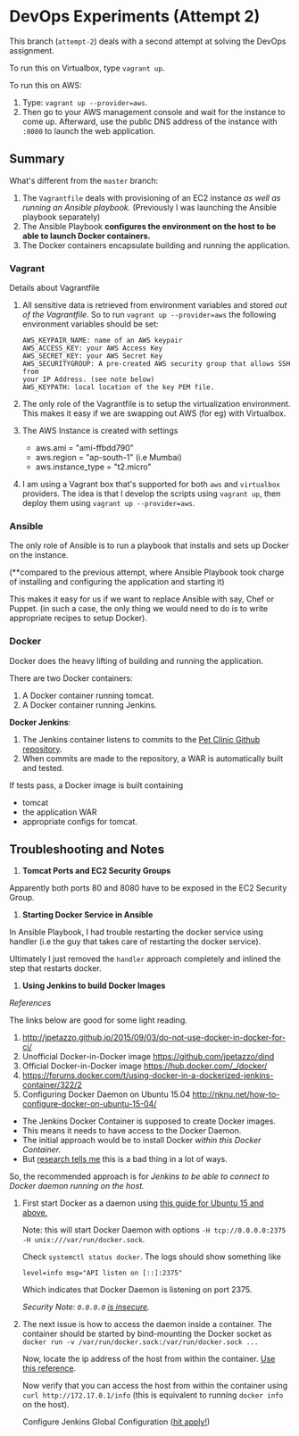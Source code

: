 # DevOps Experiments (Attempt 2) #

This branch (`attempt-2`) deals with a second attempt at solving the DevOps
assignment.

To run this on Virtualbox, type `vagrant up`.

To run this on AWS:

1. Type: `vagrant up --provider=aws`.
1. Then go to your AWS management console and wait for the instance to come
   up. Afterward, use the public DNS address of the instance with `:8080` to
   launch the web application.


## Summary ##

What's different from the `master` branch:

1. The `Vagrantfile` deals with provisioning of an EC2 instance *as well as
   running an Ansible playbook.* (Previously I was launching the Ansible
   playbook separately)
2. The Ansible Playbook  **configures the environment on the host to be able
   to launch Docker containers.**
3. The Docker containers encapsulate building and running the application.

### Vagrant ###

Details about Vagrantfile

1. All sensitive data is retrieved from environment variables and stored *out
   of the Vagrantfile*. So to run `vagrant up --provider=aws` the following
   environment variables should be set:

   ```
   AWS_KEYPAIR_NAME: name of an AWS keypair
   AWS_ACCESS_KEY: your AWS Access Key
   AWS_SECRET_KEY: your AWS Secret Key
   AWS_SECURITYGROUP: A pre-created AWS security group that allows SSH from
   your IP Address. (see note below)
   AWS_KEYPATH: local location of the key PEM file.
   ```

1. The only role of the Vagrantfile is to setup the virtualization
   environment.
   This makes it easy if we are swapping out AWS (for eg) with Virtualbox.

1. The AWS Instance is created with settings
    - aws.ami = "ami-ffbdd790"
    - aws.region = "ap-south-1" (i.e Mumbai)
    - aws.instance_type = "t2.micro"

1. I am using a Vagrant box that's supported for both `aws` and `virtualbox`
   providers. The idea is that I develop the scripts using `vagrant up`, then
   deploy them using `vagrant up --provider=aws`.

### Ansible ###

The only role of Ansible is to run a playbook that installs and sets up Docker
on the instance.

(**compared to the previous attempt, where Ansible Playbook took charge of
installing and configuring the application and starting it)

This makes it easy for us if we want to replace Ansible with say, Chef or
Puppet. (in such a case, the only thing we would need to do is to write
appropriate recipes to setup Docker).

### Docker ###

Docker does the heavy lifting of building and running the application.

There are two Docker containers:

1. A Docker container running tomcat.
2. A Docker container running Jenkins.


**Docker Jenkins**:

1. The Jenkins container listens to commits to the
[Pet Clinic Github repository](http://github.com/spring-projects/spring-petclinic).
1. When commits are made to the repository, a WAR is automatically built and
tested.

If tests pass, a Docker image is built containing

* tomcat
* the application WAR
* appropriate configs for tomcat.


## Troubleshooting and Notes

1. **Tomcat Ports and EC2 Security Groups**

Apparently both ports 80 and 8080 have to be exposed in the EC2 Security
Group.

1. **Starting Docker Service in Ansible**

In Ansible Playbook, I had trouble restarting the docker service using handler (i.e
the guy that takes care of restarting the docker service).

Ultimately I just removed the `handler` approach completely and inlined the
step that restarts docker.

1. **Using Jenkins to build Docker Images**

*References*

The links below are good for some light reading.

1. http://jpetazzo.github.io/2015/09/03/do-not-use-docker-in-docker-for-ci/
1. Unofficial Docker-in-Docker image https://github.com/jpetazzo/dind
1. Official Docker-in-Docker image https://hub.docker.com/_/docker/
1. https://forums.docker.com/t/using-docker-in-a-dockerized-jenkins-container/322/2
1. Configuring Docker Daemon on Ubuntu 15.04 http://nknu.net/how-to-configure-docker-on-ubuntu-15-04/

* The Jenkins Docker Container is supposed to create Docker images.
* This means it needs to have access to the Docker Daemon.
* The initial approach would be to install Docker *within this Docker
  Container.*
* But
  [research tells me](http://jpetazzo.github.io/2015/09/03/do-not-use-docker-in-docker-for-ci/)
  this is a bad thing in a lot of ways.

So, the recommended approach is for *Jenkins to be able to connect to Docker
daemon running on the host.*

1. First start Docker as a daemon using
   [this guide for Ubuntu 15 and above.](http://nknu.net/how-to-configure-docker-on-ubuntu-15-04/)

   Note: this will start Docker Daemon with options `-H tcp://0.0.0.0:2375 -H
   unix:///var/run/docker.sock`.
   
   Check `systemctl status docker`. The logs should show something like 
   ```
   level=info msg="API listen on [::]:2375"
   ```
   Which indicates that Docker Daemon is listening on port 2375.
   
   *Security Note: `0.0.0.0` [is insecure](http://stackoverflow.com/a/26029365/682912).*

1. The next issue is how to access the daemon inside a container. 
   The container should be started by bind-mounting the Docker socket as
   `docker run -v /var/run/docker.sock:/var/run/docker.sock ...`
   
   Now, locate the ip address of the host from within the container. 
   [Use this reference](http://stackoverflow.com/a/31328031/682912).
   
   Now verify that you can access the host from within the container using
   `curl http://172.17.0.1/info` (this is equivalent to running `docker info`
   on the host).
   
   Configure Jenkins Global Configuration ([hit apply!](http://stackoverflow.com/a/38541578/682912))





